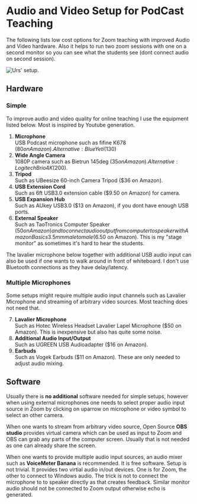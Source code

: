 # Audio and Video Setup for PodCast Teaching
The following lists low cost options for Zoom teaching with improved Audio and Video hardware. Also it helps to run two zoom sessions with one on a second monitor so you can see what the students see (dont connect audio on second session). 

![Urs' setup](https://github.com/uutzinger/TeachingPodCast/blob/master/Setup.jpg).

## Hardware

### Simple
To improve audio and video quality for online teaching I use the equipment listed below.
Most is inspired by Youtube generation.

1) **Microphone**  
USB Podcast microphone such as fifine K678 ($80 on Amazon). Alternative: Blue Yeti ($130)  
2) **Wide Angle Camera**  
1080P camera such as Bietrun 145deg ($35 on Amazon). Alternative: Logitech Brio 4K ($200).  
3) **Tripod**  
Such as UBeesize 60-inch Camera Tripod ($36 on Amazon).  
4) **USB Extension Cord**  
Such as 6ft USB3.0 extension cable ($9.50 on Amazon) for camera.  
5) **USB Expansion Hub**   
Such as AUkey USB3.0 ($13 on Amazon), if you dont have enough USB ports.  
6) **External Speaker**  
Such as TaoTronics Computer Speaker ($50 on Amazon)  
and to connect audio output from computer to speaker with Amazon Basics 3.5mm male to male ($6.50 on Amazon). This is my "stage monitor" as sometimes it's hard to hear the students.

The lavalier microphone below together with additional USB audio input can also be used if one wants to walk around in front of whiteboard.
I don't use Bluetooth connections as they have delay/latency.

### Multiple Microphones
Some setups might require multiple audio input channels such as Lavalier Microphone and streaming of arbitrary video sources. Most teaching does not need that.  

7) **Lavalier Microphone**  
Such as Hotec Wireless Headset Lavalier Lapel Microphone ($50 on Amazon). This is inexpensive but also has quite some noise.  
8) **Additional Audio Input/Output**  
Such as UGREEN USB Audioadapter ($16 on Amazon).  
9) **Earbuds**  
Such as Vogek Earbuds ($11 on Amazon). These are only needed to adjust audio mixing.  

## Software
Usually there is **no additional** software needed for simple setups, however when using external microphones one needs to select proper audio input source in Zoom by clicking on uparrow on microphone or video symbol to select an other camera.  

When one wants to stream from arbitrary video source, Open Source **OBS studio** provides virtual camera which can be used as input to Zoom and OBS can grab any parts of the computer screen. Usually that is not needed as one can already share the screen.

When one wants to provide multiple audio input sources, an audio mixer such as **VoiceMeter Banana** is recommended. It is free software. Setup is not trivial. It provides two virtial audio in/out devices. One is for Zoom, the other to connect to Windows audio. The trick is not to connect the microphone to to speaker directly as that creates feedback. Similar monitor audio should not be connected to Zoom output otherwise echo is generated.
